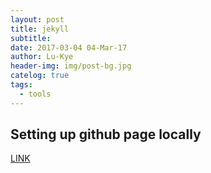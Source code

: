 ```yaml
---
layout: post
title: jekyll
subtitle: 
date: 2017-03-04 04-Mar-17
author: Lu-Kye
header-img: img/post-bg.jpg
catelog: true
tags: 
  - tools
---
```

## Setting up github page locally
[LINK](https://help.github.com/articles/setting-up-your-github-pages-site-locally-with-jekyll/)

